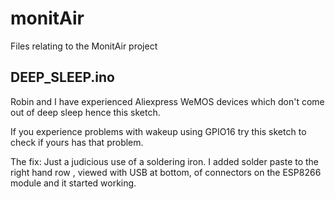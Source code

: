 # monitAir
Files relating to the MonitAir project

## DEEP_SLEEP.ino ##
Robin and I have experienced Aliexpress WeMOS devices which don't come out of deep sleep hence this sketch.

If you experience problems with wakeup using GPIO16 try this sketch to check if yours has that problem.

The fix: Just a judicious use of a soldering iron. I added solder paste to the right hand row , viewed with USB at bottom, of connectors on the ESP8266 module and it started working.
